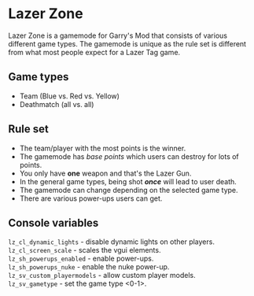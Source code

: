 # Lazer Zone
Lazer Zone is a gamemode for Garry's Mod that consists of various different game types. The gamemode is unique as the rule set is different from what most people expect for a Lazer Tag game.

## Game types
* Team (Blue vs. Red vs. Yellow)
* Deathmatch (all vs. all)

## Rule set
* The team/player with the most points is the winner.
* The gamemode has *base points* which users can destroy for lots of points.
* You only have **one** weapon and that's the Lazer Gun.
* In the general game types, being shot ***once*** will lead to user death.
* The gamemode can change depending on the selected game type.
* There are various power-ups users can get.

## Console variables
`lz_cl_dynamic_lights` - disable dynamic lights on other players.<br/>
`lz_cl_screen_scale` - scales the vgui elements.<br/>
`lz_sh_powerups_enabled` - enable power-ups.<br/>
`lz_sh_powerups_nuke` - enable the nuke power-up.<br/>
`lz_sv_custom_playermodels` - allow custom player models.<br/>
`lz_sv_gametype` - set the game type <0-1>.<br/>
